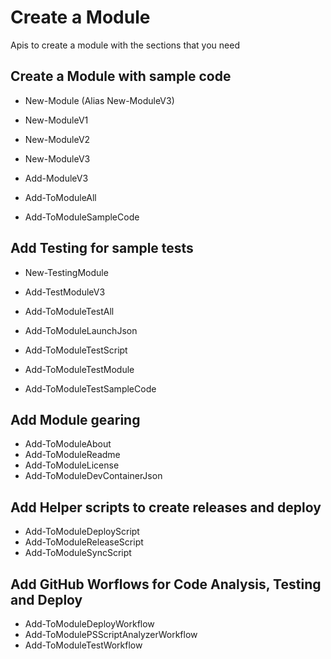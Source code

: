 # Create a Module

Apis to create a module with the sections that you need

## Create a Module with sample code

- New-Module (Alias New-ModuleV3)
- New-ModuleV1
- New-ModuleV2
- New-ModuleV3

- Add-ModuleV3

- Add-ToModuleAll
- Add-ToModuleSampleCode

## Add Testing for sample tests

- New-TestingModule
- Add-TestModuleV3
- Add-ToModuleTestAll

- Add-ToModuleLaunchJson
- Add-ToModuleTestScript
- Add-ToModuleTestModule
- Add-ToModuleTestSampleCode

## Add Module gearing

- Add-ToModuleAbout
- Add-ToModuleReadme
- Add-ToModuleLicense
- Add-ToModuleDevContainerJson

## Add Helper scripts to create releases and deploy

- Add-ToModuleDeployScript
- Add-ToModuleReleaseScript
- Add-ToModuleSyncScript

## Add GitHub Worflows for Code Analysis, Testing and Deploy

- Add-ToModuleDeployWorkflow
- Add-ToModulePSScriptAnalyzerWorkflow
- Add-ToModuleTestWorkflow
